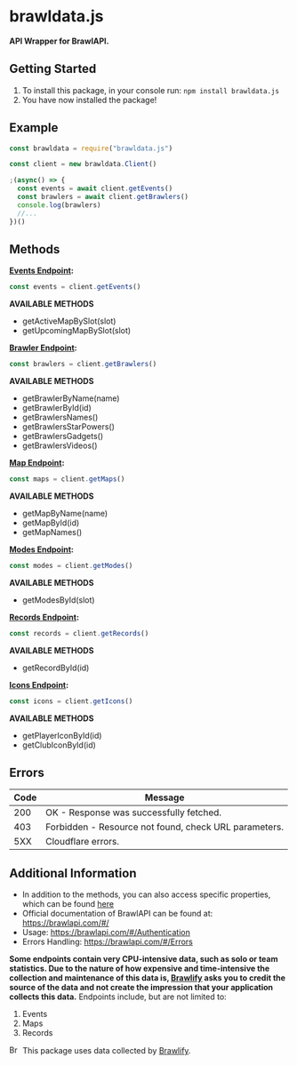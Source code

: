 # brawldata.js
**API Wrapper for BrawlAPI.**

## Getting Started
1. To install this package, in your console run: `npm install brawldata.js`
2. You have now installed the package!

## Example
```javascript
const brawldata = require("brawldata.js")

const client = new brawldata.Client()

;(async() => {
  const events = await client.getEvents()
  const brawlers = await client.getBrawlers()
  console.log(brawlers)
  //...
})()
```

##  Methods
**__[Events Endpoint](https://brawlapi.com/#/endpoints/events):__**
```javascript
const events = client.getEvents()
```
  **AVAILABLE METHODS**
  * getActiveMapBySlot(slot)
  * getUpcomingMapBySlot(slot)
  
**__[Brawler Endpoint](https://brawlapi.com/#/endpoints/brawlers):__**
```javascript
const brawlers = client.getBrawlers()
```
  **AVAILABLE METHODS**
  * getBrawlerByName(name)
  * getBrawlerById(id)
  * getBrawlersNames()
  * getBrawlersStarPowers()
  * getBrawlersGadgets()
  * getBrawlersVideos()
  
**__[Map Endpoint](https://brawlapi.com/#/endpoints/maps):__**
```javascript
const maps = client.getMaps()
```
  **AVAILABLE METHODS**
  * getMapByName(name)
  * getMapById(id)
  * getMapNames()
  
**__[Modes Endpoint](https://brawlapi.com/#/endpoints/gamemodes):__**
```javascript
const modes = client.getModes()
```
  **AVAILABLE METHODS**
  * getModesById(slot)
  
**__[Records Endpoint](https://brawlapi.com/#/endpoints/records):__**
```javascript
const records = client.getRecords()
```
  **AVAILABLE METHODS**
  * getRecordById(id)
  
**__[Icons Endpoint](https://brawlapi.com/#/endpoints/icons):__**
```javascript
const icons = client.getIcons()
```
  **AVAILABLE METHODS**
  * getPlayerIconById(id)
  * getClubIconById(id)

## Errors
|Code	| Message |
| --- | --- |
|200 |	OK - Response was successfully fetched.|
|403	| Forbidden - Resource not found, check URL parameters.|
|5XX | Cloudflare errors.|

## Additional Information
* In addition to the methods, you can also access specific properties, which can be found [here](https://brawlapi.com/#/)
* Official documentation of BrawlAPI can be found at: https://brawlapi.com/#/
* Usage: https://brawlapi.com/#/Authentication
* Errors Handling: https://brawlapi.com/#/Errors

**__Some endpoints contain very CPU-intensive data, such as solo or team statistics. Due to the nature of how expensive and time-intensive the collection and maintenance of this data is, [Brawlify](https://brawlify.com/) asks you to credit the source of the data and not create the impression that your application collects this data.__**
Endpoints include, but are not limited to:
1. Events
2. Maps
3. Records

<img src="https://cdn.brawlify.com/front/Star.svg" height="15" width="20" alt="Brawlify"> This package uses data collected by [Brawlify](https://brawlify.com/).
